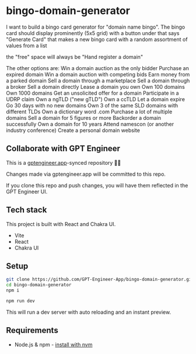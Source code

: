 # bingo-domain-generator

I want to build a bingo card generator for "domain name bingo". The bingo card should display prominently (5x5 grid) with a button under that says "Generate Card" that makes a new bingo card with a random assortment of values from a list

the "free" space will always be "Hand register a domain"

The other options are:
Win a domain auction as the only bidder
Purchase an expired domain
Win a domain auction with competing bids
Earn money from a parked domain
Sell a domain through a marketplace
Sell a domain through a broker
Sell a domain directly
Lease a domain you own
Own 100 domains
Own 1000 domains
Get an unsolicited offer for a domain
Participate in a UDRP claim
Own a ngTLD ("new gTLD")
Own a ccTLD
Let a domain expire
Go 30 days with no new domains
Own 3 of the same SLD domains with different TLDs
Own a dictionary word .com
Purchase a lot of multiple domains
Sell a domain for 5 figures or more
Backorder a domain successfully
Own a domain for 10 years
Attend namescon (or another industry conference)
Create a personal domain website

## Collaborate with GPT Engineer

This is a [gptengineer.app](https://gptengineer.app)-synced repository 🌟🤖

Changes made via gptengineer.app will be committed to this repo.

If you clone this repo and push changes, you will have them reflected in the GPT Engineer UI.

## Tech stack

This project is built with React and Chakra UI.

- Vite
- React
- Chakra UI

## Setup

```sh
git clone https://github.com/GPT-Engineer-App/bingo-domain-generator.git
cd bingo-domain-generator
npm i
```

```sh
npm run dev
```

This will run a dev server with auto reloading and an instant preview.

## Requirements

- Node.js & npm - [install with nvm](https://github.com/nvm-sh/nvm#installing-and-updating)
